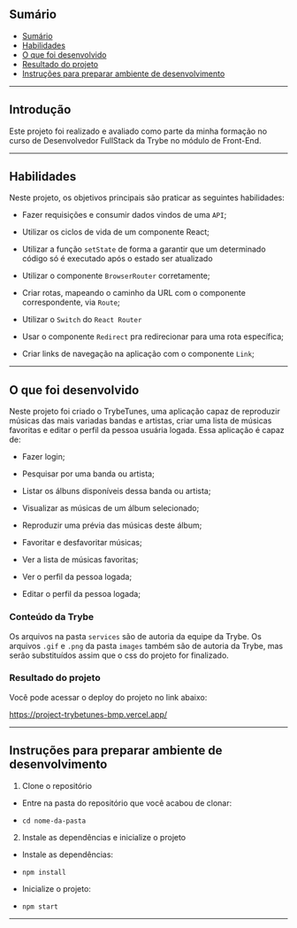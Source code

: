 
## Sumário
- [Sumário](#sumário)
- [Habilidades](#habilidades)
- [O que foi desenvolvido](#o-que-foi-desenvolvido)
- [Resultado do projeto](#resultado-do-projeto)
- [Instruções para preparar ambiente de desenvolvimento](#instruções-para-preparar-ambiente-de-desenvolvimento)
---

## Introdução

  Este projeto foi realizado e avaliado como parte da minha formação no curso de Desenvolvedor FullStack da Trybe no módulo de Front-End.

---
## Habilidades

Neste projeto, os objetivos principais são praticar as seguintes habilidades:

  

* Fazer requisições e consumir dados vindos de uma `API`;

  

* Utilizar os ciclos de vida de um componente React;

  

* Utilizar a função `setState` de forma a garantir que um determinado código só é executado após o estado ser atualizado

* Utilizar o componente `BrowserRouter` corretamente;

  

* Criar rotas, mapeando o caminho da URL com o componente correspondente, via `Route`;

  

* Utilizar o `Switch` do `React Router`

  

* Usar o componente `Redirect` pra redirecionar para uma rota específica;

  

* Criar links de navegação na aplicação com o componente `Link`;

  
  

---

## O que foi desenvolvido

  

Neste projeto foi criado o TrybeTunes, uma aplicação capaz de reproduzir músicas das mais variadas bandas e artistas, criar uma lista de músicas favoritas e editar o perfil da pessoa usuária logada. Essa aplicação é capaz de:

  

- Fazer login;

- Pesquisar por uma banda ou artista;

- Listar os álbuns disponíveis dessa banda ou artista;

- Visualizar as músicas de um álbum selecionado;

- Reproduzir uma prévia das músicas deste álbum;

- Favoritar e desfavoritar músicas;

- Ver a lista de músicas favoritas;

- Ver o perfil da pessoa logada;

- Editar o perfil da pessoa logada;

### Conteúdo da Trybe

  Os arquivos na pasta `services` são de autoria da equipe da Trybe. Os arquivos `.gif` e `.png` da pasta `images` também são de autoria da Trybe, mas serão substituídos assim que o css do projeto for finalizado.

### Resultado do projeto

Você pode acessar o deploy do projeto no link abaixo:

  

https://project-trybetunes-bmp.vercel.app/

  

---

  

## Instruções para preparar ambiente de desenvolvimento

  

1. Clone o repositório

* Entre na pasta do repositório que você acabou de clonar:

* `cd nome-da-pasta`

  

2. Instale as dependências e inicialize o projeto

* Instale as dependências:

* `npm install`

* Inicialize o projeto:

* `npm start`

  

---
